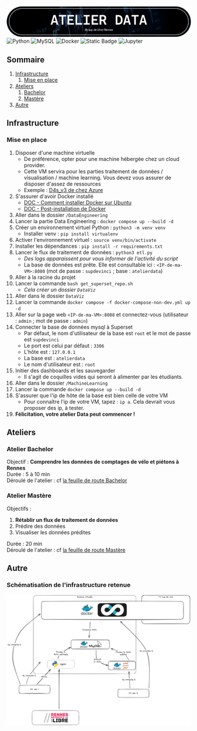 ![Bannière du repo](./media/Banner_repo.png)
![Python](https://img.shields.io/badge/python-3670A0?style=for-the-badge&logo=python&logoColor=ffdd54) ![MySQL](https://img.shields.io/badge/mysql-%2300f.svg?style=for-the-badge&logo=mysql&logoColor=white) ![Docker](https://img.shields.io/badge/docker-%230db7ed.svg?style=for-the-badge&logo=docker&logoColor=white) ![Static Badge](https://img.shields.io/badge/Apache%20Superset-green?style=for-the-badge) ![Jupyter](https://img.shields.io/badge/jupyter-F37626.svg?style=for-the-badge&logo=jupyter&logoColor=white)

## Sommaire
1. [Infrastructure](#infrastructure)
    1. [Mise en place](#mise-en-place)
2. [Ateliers](#ateliers)
    1. [Bachelor](#atelier-bachelor)
    2. [Mastère](#atelier-mastère)
3. [Autre](#autre)

## Infrastructure
### Mise en place
1. Disposer d'une machine virtuelle  
    - De préférence, opter pour une machine hébergée chez un cloud provider.  
    - Cette VM servira pour les parties traitement de données / visualisation / machine learning. Vous devez vous assurer de disposer d'assez de ressources
    - Exemple : [D4s_v3 de chez Azure](https://learn.microsoft.com/en-us/azure/virtual-machines/dv4-dsv4-series)
2. S'assurer d'avoir Docker installé
    - [DOC - Comment installer Docker sur Ubuntu](https://docs.docker.com/engine/install/ubuntu/)
    - [DOC - Post-installation de Docker](https://docs.docker.com/engine/install/linux-postinstall/)
3. Aller dans le dossier `/DataEngineering`
4. Lancer la partie Data Engineering : `docker compose up --build -d`
5. Créer un environnement virtuel Python : `python3 -m venv venv`
    - Installer venv : `pip install virtualenv`
6. Activer l'environnement virtuel : `source venv/bin/activate`
7. Installer les dépendances : `pip install -r requirements.txt`
8. Lancer le flux de traitement de données : `python3 etl.py`
    - *Des logs apparaissent pour vous informer de l'activité du script*
    - La base de données est prête. Elle est consultable ici : `<IP-de-ma-VM>:8080` (mot de passe : `supdevinci` ; base : `atelierdata`)
9. Aller à la racine du projet
10. Lancer la commande `bash get_superset_repo.sh`
    - *Cela créer un dossier `DataViz`*
11. Aller dans le dossier `DataViz`
12. Lancer la commande `docker compose -f docker-compose-non-dev.yml up -d`
13. Aller sur la page web `<IP-de-ma-VM>:8088` et connectez-vous (utilisateur : `admin` ; mot de passe : `admin`)
14. Connecter la base de données mysql à Superset
    - Par défaut, le nom d'utilisateur de la base est `root` et le mot de passe est `supdevinci`
    - Le port est celui par défaut : `3306`
    - L'hôte est : `127.0.0.1`
    - La base est : `atelierdata`
    - Le nom d'utilisateur est : `root`
15. Initier des dashboards et les sauvegarder
    - Il s'agit de coquilles vides qui seront à alimenter par les étudiants.
16. Aller dans le dossier `/MachineLearning`
17. Lancer la commande `docker compose up --build -d`
18. S'assurer que l'ip de hôte de la base est bien celle de votre VM
    - Pour connaître l'ip de votre VM, tapez : `ip a`. Cela devrait vous proposer des ip, à tester.
19. **Félicitation, votre atelier Data peut commencer !**

## Ateliers
### Atelier Bachelor
Objectif : **Comprendre les données de comptages de vélo et piétons à Rennes**  
Durée : 5 à 10 min  
Déroulé de l'atelier : cf [la feuille de route Bachelor](./FeuilleDeRouteBachelor.md)

### Atelier Mastère
Objectifs :  
1. **Rétablir un flux de traitement de données**  
2. Prédire des données  
3. Visualiser les données prédites  

Durée : 20 min  
Déroulé de l'atelier : cf [la feuille de route Mastère](./FeuilleDeRouteMastere.md)  

## Autre
### Schématisation de l'infrastructure retenue
![](./media/AtelierDataTechno.png)
